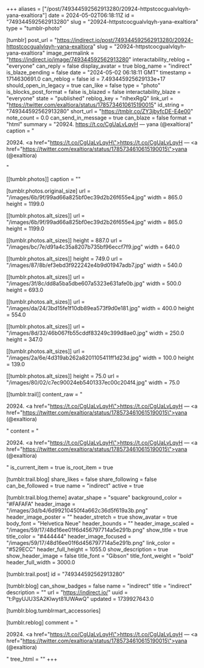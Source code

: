 +++
aliases = ["/post/749344592562913280/20924-httpstcocgualvlqyh-yana-exaltiora"]
date = 2024-05-02T06:18:11Z
id = "749344592562913280"
slug = "20924-httpstcocgualvlqyh-yana-exaltiora"
type = "tumblr-photo"

[tumblr]
post_url = "https://indirect.io/post/749344592562913280/20924-httpstcocgualvlqyh-yana-exaltiora"
slug = "20924-httpstcocgualvlqyh-yana-exaltiora"
image_permalink = "https://indirect.io/image/749344592562913280"
interactability_reblog = "everyone"
can_reply = false
display_avatar = true
blog_name = "indirect"
is_blaze_pending = false
date = "2024-05-02 06:18:11 GMT"
timestamp = 1714630691.0
can_reblog = false
id = 7.493445925629133e+17
should_open_in_legacy = true
can_like = false
type = "photo"
is_blocks_post_format = false
is_blazed = false
interactability_blaze = "everyone"
state = "published"
reblog_key = "nlhexRgQ"
link_url = "https://twitter.com/exaltiora/status/1785734610615190015"
id_string = "749344592562913280"
short_url = "https://tmblr.co/ZY3jbyfcDE-E4e00"
note_count = 0.0
can_send_in_message = true
can_blaze = false
format = "html"
summary = "20924. https://t.co/CgUaLvLqyH — yana (@exaltiora)"
caption = "<p>20924. <a href=\"https://t.co/CgUaLvLqyH\">https://t.co/CgUaLvLqyH</a> — <a href=\"https://twitter.com/exaltiora/status/1785734610615190015\">yana (@exaltiora)</a></p>"

[[tumblr.photos]]
caption = ""

[tumblr.photos.original_size]
url = "/images/6b/9f/99ad66a825bf0ec39d2b26f655e4.jpg"
width = 865.0
height = 1199.0

[[tumblr.photos.alt_sizes]]
url = "/images/6b/9f/99ad66a825bf0ec39d2b26f655e4.jpg"
width = 865.0
height = 1199.0

[[tumblr.photos.alt_sizes]]
height = 887.0
url = "/images/bc/7e/d91a4c35a8207b735bf96eccf7f9.jpg"
width = 640.0

[[tumblr.photos.alt_sizes]]
height = 749.0
url = "/images/87/8b/ef3ebd3f922242e4b9d01947adb7.jpg"
width = 540.0

[[tumblr.photos.alt_sizes]]
url = "/images/3f/8c/dd8a5ba5dbe607a5323e631afe0b.jpg"
width = 500.0
height = 693.0

[[tumblr.photos.alt_sizes]]
url = "/images/da/24/3bd15fe1f10db89ea573f9d0e181.jpg"
width = 400.0
height = 554.0

[[tumblr.photos.alt_sizes]]
url = "/images/8d/32/46b067fb55cddf83249c399d8ae0.jpg"
width = 250.0
height = 347.0

[[tumblr.photos.alt_sizes]]
url = "/images/2a/6e/4d319ab262a8201105411ff1d23d.jpg"
width = 100.0
height = 139.0

[[tumblr.photos.alt_sizes]]
height = 75.0
url = "/images/80/02/c7ec90024eb5401337ec00c204f4.jpg"
width = 75.0

[[tumblr.trail]]
content_raw = "<p>20924. <a href=\"https://t.co/CgUaLvLqyH\">https://t.co/CgUaLvLqyH</a> — <a href=\"https://twitter.com/exaltiora/status/1785734610615190015\">yana (@exaltiora)</a></p>"
content = "<p>20924. <a href=\"https://t.co/CgUaLvLqyH\">https://t.co/CgUaLvLqyH</a> &mdash; <a href=\"https://twitter.com/exaltiora/status/1785734610615190015\">yana (@exaltiora)</a></p>"
is_current_item = true
is_root_item = true

[tumblr.trail.blog]
share_likes = false
share_following = false
can_be_followed = true
name = "indirect"
active = true

[tumblr.trail.blog.theme]
avatar_shape = "square"
background_color = "#FAFAFA"
header_image = "/images/3d/b4/6d99210450f4a662c36d5f619a3b.png"
header_image_poster = ""
header_stretch = true
show_avatar = true
body_font = "Helvetica Neue"
header_bounds = ""
header_image_scaled = "/images/59/17/48d16ee01f6d456797714a5e291b.png"
show_title = true
title_color = "#444444"
header_image_focused = "/images/59/17/48d16ee01f6d456797714a5e291b.png"
link_color = "#529ECC"
header_full_height = 1055.0
show_description = true
show_header_image = false
title_font = "Gibson"
title_font_weight = "bold"
header_full_width = 3000.0

[tumblr.trail.post]
id = "749344592562913280"

[tumblr.blog]
can_show_badges = false
name = "indirect"
title = "indirect"
description = ""
url = "https://indirect.io/"
uuid = "t:PgyUJU3SA2Klwyt81UWAwQ"
updated = 1739927643.0

[tumblr.blog.tumblrmart_accessories]

[tumblr.reblog]
comment = "<p>20924. <a href=\"https://t.co/CgUaLvLqyH\">https://t.co/CgUaLvLqyH</a> — <a href=\"https://twitter.com/exaltiora/status/1785734610615190015\">yana (@exaltiora)</a></p>"
tree_html = ""
+++
